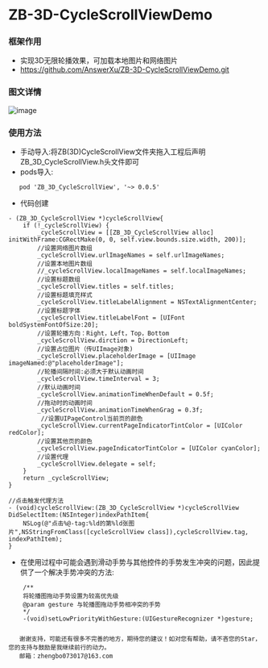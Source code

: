 # ZB-3D-CycleScrollViewDemo

### 框架作用
 * 实现3D无限轮播效果，可加载本地图片和网络图片
 * https://github.com/AnswerXu/ZB-3D-CycleScrollViewDemo.git
 
### 图文详情
 ![image](https://github.com/AnswerXu/ZB-3D-CycleScrollViewDemo/blob/master/ReadImage/ZBCycleScrollView.gif)
 
### 使用方法
 * 手动导入:将ZB(3D)CycleScrollView文件夹拖入工程后声明ZB_3D_CycleScrollView.h头文件即可
 * pods导入:
 ```
 	pod 'ZB_3D_CycleScrollView', '~> 0.0.5'
 ```
 
 
 * 代码创建
```Objc
- (ZB_3D_CycleScrollView *)cycleScrollView{
    if (!_cycleScrollView) {
        _cycleScrollView = [[ZB_3D_CycleScrollView alloc] initWithFrame:CGRectMake(0, 0, self.view.bounds.size.width, 200)];
        //设置网络图片数组
        _cycleScrollView.urlImageNames = self.urlImageNames;
        //设置本地图片数组
        //_cycleScrollView.localImageNames = self.localImageNames;
        //设置标题数组
        _cycleScrollView.titles = self.titles;
        //设置标题填充样式
        _cycleScrollView.titleLabelAlignment = NSTextAlignmentCenter;
        //设置标题字体
        _cycleScrollView.titleLabelFont = [UIFont boldSystemFontOfSize:20];
        //设置轮播方向：Right，Left，Top，Bottom
        _cycleScrollView.dirction = DirectionLeft;
        //设置占位图片（传UIImage对象)
        _cycleScrollView.placeholderImage = [UIImage imageNamed:@"placeholderImage"];
        //轮播间隔时间:必须大于默认动画时间
        _cycleScrollView.timeInterval = 3;
        //默认动画时间
        _cycleScrollView.animationTimeWhenDefault = 0.5f;
        //拖动时的动画时间
        _cycleScrollView.animationTimeWhenGrag = 0.3f;
         //设置UIPageControl当前页的颜色
        _cycleScrollView.currentPageIndicatorTintColor = [UIColor redColor];
        //设置其他页的颜色
        _cycleScrollView.pageIndicatorTintColor = [UIColor cyanColor];
        //设置代理
        _cycleScrollView.delegate = self;
    }
    return _cycleScrollView;
}
```

```Objc 
//点击触发代理方法
- (void)cycleScrollView:(ZB_3D_CycleScrollView *)cycleScrollView DidSelectItem:(NSInteger)indexPathItem{
    NSLog(@"点击%@-tag:%ld的第%ld张图片",NSStringFromClass([cycleScrollView class]),cycleScrollView.tag, indexPathItem);
}

```		
* 在使用过程中可能会遇到滑动手势与其他控件的手势发生冲突的问题，因此提供了一个解决手势冲突的方法:
```Objc
	/**
 	将轮播图拖动手势设置为较高优先级
 	@param gesture 与轮播图拖动手势相冲突的手势
 	*/
	-(void)setLowPriorityWithGesture:(UIGestureRecognizer *)gesture;
```


### 

	   谢谢支持，可能还有很多不完善的地方，期待您的建议！如对您有帮助，请不吝您的Star，您的支持与鼓励是我继续前行的动力。
	   邮箱：zhengbo073017@163.com

